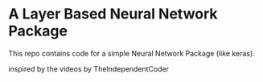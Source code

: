 # A Layer Based Neural Network Package

This repo contains code for a simple Neural Network Package (like keras).

inspired by the videos by TheIndependentCoder
